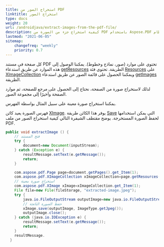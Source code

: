 ```yaml
---
title: استخراج الصور من PDF 
linktitle: استخراج الصور
type: docs
weight: 20
url: /androidjava/extract-images-from-the-pdf-file/
description: كيفية استخراج جزء من الصورة من PDF باستخدام Aspose.PDF لنظام Android عبر Java
lastmod: "2021-06-05"
sitemap:
    changefreq: "weekly"
    priority: 0.7
---
```


كل صفحة في مستند PDF تحتوي على موارد (صور، نماذج وخطوط). يمكننا الوصول إلى هذه الموارد عن طريق استدعاء [getResources](https://reference.aspose.com/pdf/java/com.aspose.pdf/Page#getResources--) الطريقة. تحتوي فئة [Resources](https://reference.aspose.com/pdf/java/com.aspose.pdf/Resources) على [XImageCollection](https://reference.aspose.com/pdf/java/com.aspose.pdf/XImageCollection) ويمكننا الحصول على قائمة الصور عن طريق استدعاء [getImages](https://reference.aspose.com/pdf/java/com.aspose.pdf/Resources#getImages--) الطريقة.

لذلك لاستخراج صورة من الصفحة، نحتاج إلى الحصول على مرجع للصفحة، ثم موارد الصفحة وأخيرًا إلى مجموعة الصور.

يمكننا استخراج صورة معينة على سبيل المثال بواسطة الفهرس.

فهرس الصورة يعيد كائن [XImage](https://reference.aspose.com/pdf/java/com.aspose.pdf/XImage).
يوفر هذا الكائن طريقة [Save](https://reference.aspose.com/pdf/java/com.aspose.pdf/XImage#save-java.io.OutputStream-) التي يمكن استخدامها لحفظ الصورة المستخرجة. يوضح مقتطف الشيفرة التالي كيفية استخراج الصور من ملف PDF.

```java
public void extractImage () {
    // فتح المستند
    try {
        document=new Document(inputStream);
    } catch (Exception e) {
        resultMessage.setText(e.getMessage());
        return;
    }

    com.aspose.pdf.Page page=document.getPages().get_Item(1);
    com.aspose.pdf.XImageCollection xImageCollection=page.getResources().getImages();
    // استخراج صورة معينة
    com.aspose.pdf.XImage xImage=xImageCollection.get_Item(1);
    File file=new File(fileStorage, "extracted-image.jpeg");
    try {
        java.io.FileOutputStream outputImage=new java.io.FileOutputStream(file.toString());
        // حفظ الصورة الناتجة
        xImage.save(outputImage, ImageType.getJpeg());
        outputImage.close();
    } catch (java.io.IOException e) {
        resultMessage.setText(e.getMessage());
        return;
    }
    resultMessage.
  }
```